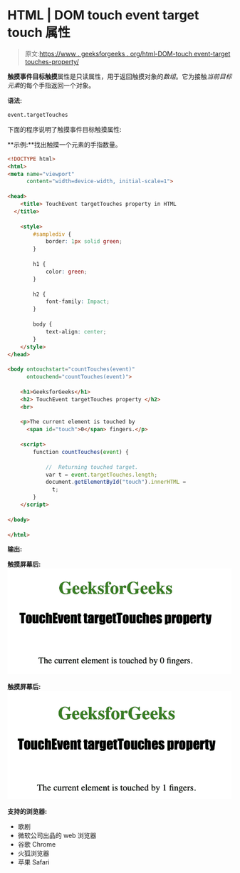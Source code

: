 # HTML | DOM touch event target touch 属性

> 原文:[https://www . geeksforgeeks . org/html-DOM-touch event-target touches-property/](https://www.geeksforgeeks.org/html-dom-touchevent-targettouches-property/)

**触摸事件目标触摸**属性是只读属性，用于返回触摸对象的*数组*。它为接触*当前目标元素*的每个手指返回一个对象。

**语法:**

```html
event.targetTouches
```

下面的程序说明了触摸事件目标触摸属性:

**示例:**找出触摸一个元素的手指数量。

```html
<!DOCTYPE html>
<html>
<meta name="viewport" 
      content="width=device-width, initial-scale=1">

<head>
    <title> TouchEvent targetTouches property in HTML
  </title>

    <style>
        #samplediv {
            border: 1px solid green;
        }

        h1 {
            color: green;
        }

        h2 {
            font-family: Impact;
        }

        body {
            text-align: center;
        }
    </style>
</head>

<body ontouchstart="countTouches(event)" 
      ontouchend="countTouches(event)">

    <h1>GeeksforGeeks</h1>
    <h2> TouchEvent targetTouches property </h2>
    <br>

    <p>The current element is touched by 
      <span id="touch">0</span> fingers.</p>

    <script>
        function countTouches(event) {

            //  Returning touched target.
            var t = event.targetTouches.length;
            document.getElementById("touch").innerHTML =
              t;
        }
    </script>

</body>

</html>
```

**输出:**

**触摸屏幕后:**
![](img/03fb6cad6e2e4000ace92f56a43a490f.png)

**触摸屏幕后:**
![](img/45c1d016137b01eee0b4dead3db13f91.png)

**支持的浏览器:**

*   歌剧
*   微软公司出品的 web 浏览器
*   谷歌 Chrome
*   火狐浏览器
*   苹果 Safari